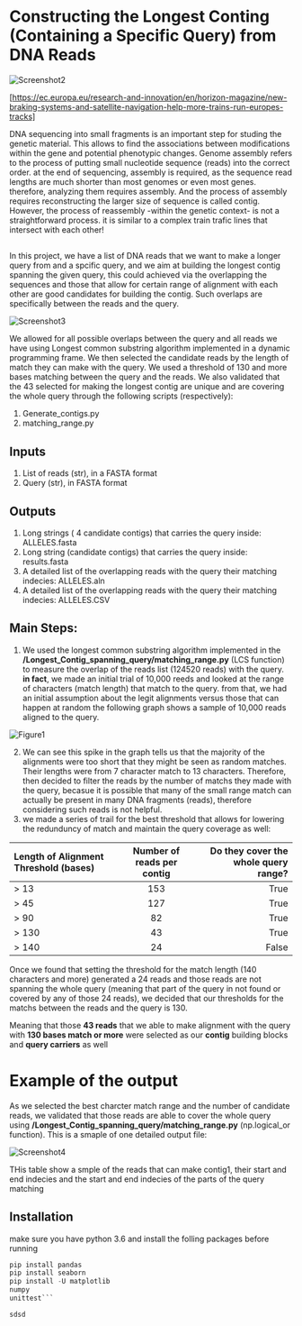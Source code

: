 
# Constructing the Longest Conting (Containing a Specific Query) from DNA Reads 


![Screenshot2](https://user-images.githubusercontent.com/65971542/163245219-c43f2fd1-6479-470a-8801-9b470b5ef729.png)

[https://ec.europa.eu/research-and-innovation/en/horizon-magazine/new-braking-systems-and-satellite-navigation-help-more-trains-run-europes-tracks]

DNA sequencing into small fragments is an important step for studing the genetic material. This allows to find the associations between modifications within the gene and potential phenotypic changes. Genome assembly refers to the process of putting small nucleotide sequence (reads) into the correct order. at the end of sequencing, assembly is required, as the sequence read lengths are much shorter than most genomes or even most genes. therefore, analyzing them requires assembly. And the process of assembly requires reconstructing the larger size of sequence is called contig. However, the process of reassembly  -within the genetic context- is not a straightforward process. it is similar to a complex train trafic lines that intersect with each other! 
##

In this project, we have a list of DNA reads that we want to make a longer query from and a spcific query, and we aim at building the longest contig spanning the given query, this could achieved via the overlapping the sequences and those that allow for certain range of alignment with each other are good candidates for building the contig. Such overlaps are specifically between the reads and the query. 

![Screenshot3](https://user-images.githubusercontent.com/65971542/163247740-ab9fdc49-9b2f-4fe4-afb4-382091e84efb.png)

We allowed for all possible overlaps between the query and all reads we have using Longest common substring algorithm implemented in a dynamic programming frame. We then selected the candidate reads by the length of match they can make with the query. We used a threshold of 130 and more bases matching between the query and the reads. We also validated that the 43 selected for making the longest contig are unique and are covering the whole query through the following scripts (respectively):
1. Generate_contigs.py
2. matching_range.py 

## Inputs
1. List of reads (str), in a FASTA format
2. Query (str), in FASTA format
## Outputs
1. Long strings ( 4 candidate contigs) that carries the query inside: ALLELES.fasta
2. Long string (candidate contigs) that carries the query inside: results.fasta
3. A detailed list of the overlapping reads with the query their matching indecies: ALLELES.aln
4. A detailed list of the overlapping reads with the query their matching indecies: ALLELES.CSV

## Main Steps:
1. We used the longest common substring algorithm implemented in the **/Longest_Contig_spanning_query/matching_range.py** (LCS function) to measure the overlap of the reads list (124520 reads) with the query. **in fact**, we made an initial trial of 10,000 reeds and looked at the range of characters (match length) that match to the query. from that, we had an initial assumption about the legit alignments versus those that can happen at random the following graph shows a sample of 10,000 reads aligned to the query. 

![Figure1](https://user-images.githubusercontent.com/65971542/163258552-2b2fc827-47c9-4e50-a754-9818a948e44d.png)

2. We can see this spike in the graph tells us that the majority of the alignments were too short that they might be seen as random matches. Their lengths were from 7 character match to 13 characters. Therefore, then decided to filter the reads by the number of matchs they made with the query, becasue it is possible that many of the small range match can actually be present in many DNA fragments (reads), therefore considering such reads is not helpful.
3. we made a series of trail for the best threshold that allows for lowering the redunduncy of match and maintain the query coverage as well:

|Length of Alignment Threshold (bases) |Number of reads per contig |Do they cover the whole query range? |
| :----------------------------------- |:-------------------------:| -----------------------------------:|
| > 13                                 |153                        |True                                 |
| > 45                                 |127                        |True                                 |
| > 90                                 |82                         |True                                 |
| > 130                                |43                         |True                                 |
| > 140                                |24                         |False                                |

Once we found that setting the threshold for the match length (140 characters and more) generated a 24 reads and those reads are not spanning the whole query (meaning that part of the query in not found or covered by any of those 24 reads), we decided that our thresholds for the matchs between the reads and the query is 130.

Meaning that those **43 reads** that we able to make alignment with the query with **130 bases match or more** were selected as our **contig** building blocks and **query carriers** as well

# Example of the output
As we selected the best charcter match range and the number of candidate reads, we validated that those reads are able to cover the whole query using **/Longest_Contig_spanning_query/matching_range.py** (np.logical_or function). This is a smaple of one detailed output file:

![Screenshot4](https://user-images.githubusercontent.com/65971542/163257747-81e9e0b9-c953-41cb-a00d-d50a903dab9c.png)

THis table show a smple of the reads that can make contig1, their start and end indecies and the start and end indecies of the parts of the query matching 

## Installation
make sure you have python 3.6 and 
install the folling packages before running
```python
pip install pandas
pip install seaborn
pip install -U matplotlib
numpy
unittest```

sdsd
